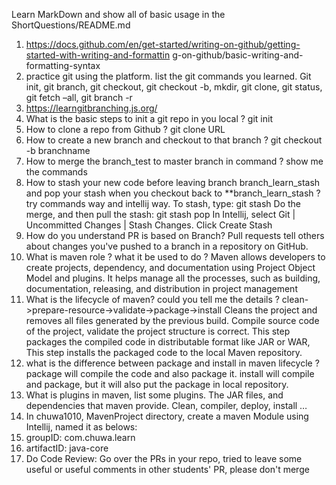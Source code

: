   Learn MarkDown and show all of basic usage in the ShortQuestions/README.md
1.  https://docs.github.com/en/get-started/writing-on-github/getting-started-with-writing-and-formattin
g-on-github/basic-writing-and-formatting-syntax
2.  practice git using the platform. list the git commands you learned. Git init, git branch, git checkout, git checkout -b, mkdir, git clone, git status, git fetch –all, git branch -r 
1.  https://learngitbranching.js.org/
3.  What is the basic steps to init a git repo in you local ? git init
4.  How to clone a repo from Github ?  git clone URL
5.  How to create a new branch and checkout to that branch ? git checkout -b branchname
6.  How to merge the branch_test to master branch in command ? show me the commands
7.  How to stash your new code before leaving branch branch_learn_stash and pop your stash when you 
checkout back to **branch_learn_stash ? try commands way and intellij way. To stash, type:  git stash
                                                                                              Do the merge, and then pull the stash: git stash pop
                        In Intellij,  select Git | Uncommitted Changes | Stash Changes. Click Create Stash
8.  How do you understand PR is based on Branch?  Pull requests tell others about changes  you've  pushed to a branch in a repository on GitHub.
9.  What is maven role ? what it be used to do ? Maven allows developers to create projects, dependency, and documentation using Project Object Model and plugins. It helps manage all the processes, such as building, documentation, releasing, and distribution in project management
10.  What is the lifecycle of maven? could you tell me the details ? clean->prepare-resource->validate->package->install
Cleans the project and removes all files generated by the previous build.
Compile source code of the project, validate the project structure is correct. This step packages the compiled code in distributable format like JAR or WAR, 
This step installs the packaged code to the local Maven repository.
11.  what is the difference between package and install in maven lifecycle ? package will compile the code and also package it.
install will compile and package, but it will also put the package in local repository.
12.  What is plugins in maven, list some plugins. The JAR files, and dependencies that maven provide. Clean, compiler, deploy, install …
13.  In chuwa1010, MavenProject directory, create a maven Module using Intellij, named it as belows:
1.  groupID: com.chuwa.learn
2.  artifactID: java-core
14.  Do Code Review: Go over the PRs in your repo, tried to leave some useful or useful comments in other  students' PR, please don't merge 
